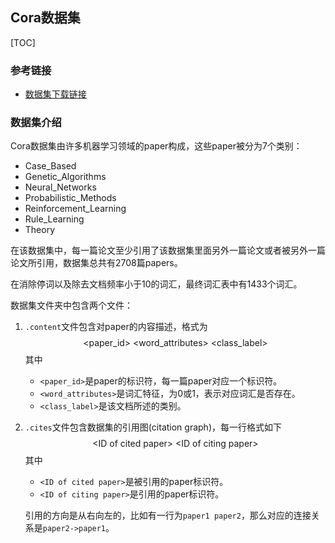 ## Cora数据集

[TOC]

### 参考链接

+ [数据集下载链接](https://linqs.soe.ucsc.edu/data)

### 数据集介绍

Cora数据集由许多机器学习领域的paper构成，这些paper被分为7个类别：

+ Case_Based
+ Genetic_Algorithms
+ Neural_Networks
+ Probabilistic_Methods
+ Reinforcement_Learning
+ Rule_Learning
+ Theory

在该数据集中，每一篇论文至少引用了该数据集里面另外一篇论文或者被另外一篇论文所引用，数据集总共有2708篇papers。

在消除停词以及除去文档频率小于10的词汇，最终词汇表中有1433个词汇。

数据集文件夹中包含两个文件：

1. `.content`文件包含对paper的内容描述，格式为
   $$
   \text{<paper_id>  <word_attributes> <class_label>}
   $$
   其中

   + `<paper_id>`是paper的标识符，每一篇paper对应一个标识符。
   + `<word_attributes>`是词汇特征，为0或1，表示对应词汇是否存在。
   + `<class_label>`是该文档所述的类别。

2. `.cites`文件包含数据集的引用图(citation graph)，每一行格式如下
   $$
   \text{<ID of cited paper> <ID of citing paper>}
   $$
   其中

   + `<ID of cited paper>`是被引用的paper标识符。
   + `<ID of citing paper>`是引用的paper标识符。

   引用的方向是从右向左的，比如有一行为`paper1 paper2`，那么对应的连接关系是`paper2->paper1`。

